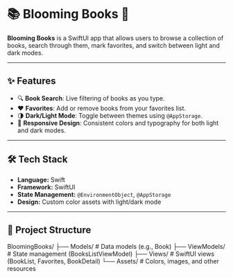 # 📚 Blooming Books 🌼

**Blooming Books** is a SwiftUI app that allows users to browse a collection of books, search through them, mark favorites, and switch between light and dark modes.

---

## ✨ Features
- 🔍 **Book Search**: Live filtering of books as you type.  
- ❤️ **Favorites**: Add or remove books from your favorites list.  
- 🌗 **Dark/Light Mode**: Toggle between themes using `@AppStorage`.  
- 📱 **Responsive Design**: Consistent colors and typography for both light and dark modes.  

---

## 🛠 Tech Stack
- **Language:** Swift  
- **Framework:** SwiftUI  
- **State Management:** `@EnvironmentObject`, `@AppStorage`  
- **Design:** Custom color assets with light/dark mode  

---

## 📂 Project Structure
BloomingBooks/
├── Models/         # Data models (e.g., Book)
├── ViewModels/     # State management (BooksListViewModel)
├── Views/          # SwiftUI views (BookList, Favorites, BookDetail)
└── Assets/         # Colors, images, and other resources
